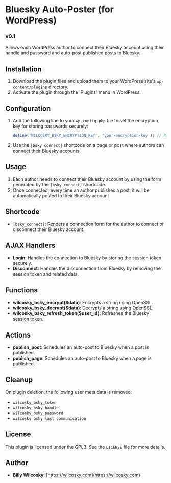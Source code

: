 # Bluesky Auto-Poster (for WordPress)
### v0.1

Allows each WordPress author to connect their Bluesky account using their handle and password and auto-post published posts to Bluesky.

## Installation

1. Download the plugin files and upload them to your WordPress site's `wp-content/plugins` directory.
2. Activate the plugin through the 'Plugins' menu in WordPress.

## Configuration

1. Add the following line to your `wp-config.php` file to set the encryption key for storing passwords securely:
    ```php
    define('WILCOSKY_BSKY_ENCRYPTION_KEY', 'your-encryption-key'); // Replace with a secure key
    ```

2. Use the `[bsky_connect]` shortcode on a page or post where authors can connect their Bluesky accounts.

## Usage

1. Each author needs to connect their Bluesky account by using the form generated by the `[bsky_connect]` shortcode.
2. Once connected, every time an author publishes a post, it will be automatically posted to their Bluesky account.

## Shortcode

- `[bsky_connect]`: Renders a connection form for the author to connect or disconnect their Bluesky account.

## AJAX Handlers

- **Login**: Handles the connection to Bluesky by storing the session token securely.
- **Disconnect**: Handles the disconnection from Bluesky by removing the session token and related data.

## Functions

- **wilcosky_bsky_encrypt($data)**: Encrypts a string using OpenSSL.
- **wilcosky_bsky_decrypt($data)**: Decrypts a string using OpenSSL.
- **wilcosky_bsky_refresh_token($user_id)**: Refreshes the Bluesky session token.

## Actions

- **publish_post**: Schedules an auto-post to Bluesky when a post is published.
- **publish_page**: Schedules an auto-post to Bluesky when a page is published.

## Cleanup

On plugin deletion, the following user meta data is removed:
- `wilcosky_bsky_token`
- `wilcosky_bsky_handle`
- `wilcosky_bsky_password`
- `wilcosky_bsky_last_communication`

## License

This plugin is licensed under the GPL3. See the `LICENSE` file for more details.

## Author

- **Billy Wilcosky**: [https://wilcosky.com](https://wilcosky.com)
